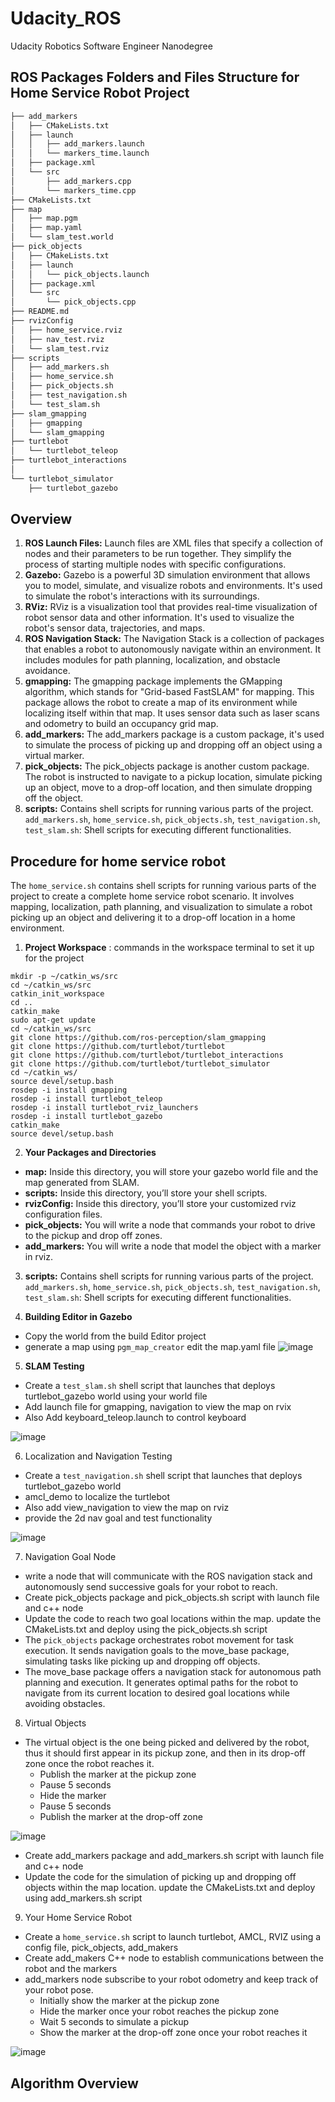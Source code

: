 # Udacity_ROS
Udacity Robotics Software Engineer Nanodegree


## ROS Packages Folders and Files Structure for Home Service Robot Project 
```sh
├── add_markers
│   ├── CMakeLists.txt
│   ├── launch
│   │   ├── add_markers.launch
│   │   └── markers_time.launch
│   ├── package.xml
│   └── src
│       ├── add_markers.cpp
│       └── markers_time.cpp
├── CMakeLists.txt
├── map
│   ├── map.pgm
│   ├── map.yaml
│   └── slam_test.world
├── pick_objects
│   ├── CMakeLists.txt
│   ├── launch
│   │   └── pick_objects.launch
│   ├── package.xml
│   └── src
│       └── pick_objects.cpp
├── README.md
├── rvizConfig
│   ├── home_service.rviz
│   ├── nav_test.rviz
│   └── slam_test.rviz
├── scripts
│   ├── add_markers.sh
│   ├── home_service.sh
│   ├── pick_objects.sh
│   ├── test_navigation.sh
│   └── test_slam.sh
├── slam_gmapping
│   ├── gmapping
│   └── slam_gmapping
├── turtlebot
│   └── turtlebot_teleop
├── turtlebot_interactions
│
└── turtlebot_simulator
    ├── turtlebot_gazebo

```
## Overview  

1. **ROS Launch Files:** Launch files are XML files that specify a collection of nodes and their parameters to be run together. They simplify the process of starting multiple nodes with specific configurations.
2. **Gazebo:** Gazebo is a powerful 3D simulation environment that allows you to model, simulate, and visualize robots and environments. It's used to simulate the robot's interactions with its surroundings.
3. **RViz:** RViz is a visualization tool that provides real-time visualization of robot sensor data and other information. It's used to visualize the robot's sensor data, trajectories, and maps.
4. **ROS Navigation Stack:** The Navigation Stack is a collection of packages that enables a robot to autonomously navigate within an environment. It includes modules for path planning, localization, and obstacle avoidance.
5. **gmapping:** The gmapping package implements the GMapping algorithm, which stands for "Grid-based FastSLAM" for mapping. This package allows the robot to create a map of its environment while localizing itself within that map. It uses sensor data such as laser scans and odometry to build an occupancy grid map.
6. **add_markers:** The add_markers package is a custom package, it's used to simulate the process of picking up and dropping off an object using a virtual marker.
7. **pick_objects:** The pick_objects package is another custom package. The robot is instructed to navigate to a pickup location, simulate picking up an object, move to a drop-off location, and then simulate dropping off the object.
8. **scripts:** Contains shell scripts for running various parts of the project. `add_markers.sh`, `home_service.sh`, `pick_objects.sh`, `test_navigation.sh`, `test_slam.sh`: Shell scripts for executing different functionalities.

## Procedure for home service robot 
The `home_service.sh` contains shell scripts for running various parts of the project to create a complete home service robot scenario. It involves mapping, localization, path planning, and visualization to simulate a robot picking up an object and delivering it to a drop-off location in a home environment.

1. **Project Workspace** : commands in the workspace terminal to set it up for the project

```
mkdir -p ~/catkin_ws/src
cd ~/catkin_ws/src
catkin_init_workspace
cd ..
catkin_make
sudo apt-get update
cd ~/catkin_ws/src
git clone https://github.com/ros-perception/slam_gmapping
git clone https://github.com/turtlebot/turtlebot
git clone https://github.com/turtlebot/turtlebot_interactions
git clone https://github.com/turtlebot/turtlebot_simulator
cd ~/catkin_ws/
source devel/setup.bash
rosdep -i install gmapping
rosdep -i install turtlebot_teleop
rosdep -i install turtlebot_rviz_launchers
rosdep -i install turtlebot_gazebo
catkin_make
source devel/setup.bash
```

2. **Your Packages and Directories**

* **map:** Inside this directory, you will store your gazebo world file and the map generated from SLAM.
* **scripts:** Inside this directory, you’ll store your shell scripts.
* **rvizConfig:** Inside this directory, you’ll store your customized rviz configuration files.
* **pick_objects:** You will write a node that commands your robot to drive to the pickup and drop off zones.
* **add_markers:** You will write a node that model the object with a marker in rviz.
  
3. **scripts:** Contains shell scripts for running various parts of the project. `add_markers.sh`, `home_service.sh`, `pick_objects.sh`, `test_navigation.sh`, `test_slam.sh`: Shell scripts for executing different functionalities.

4. **Building Editor in Gazebo**
* Copy the world from the build Editor project
* generate a map using `pgm_map_creator` edit the map.yaml file
![image](https://github.com/KishanBillava/Udacity_ROS/assets/84302215/d33121aa-3759-46b2-a9a4-6f9a4dc48480)


5. **SLAM Testing**
* Create a `test_slam.sh` shell script that launches that deploys turtlebot_gazebo world using your  world file
* Add launch file for gmapping, navigation to view the map on rvix
* Also Add keyboard_teleop.launch to control keyboard 

![image](https://github.com/KishanBillava/Udacity_ROS/assets/84302215/cac6b7bd-f06a-484b-94f8-bd7ad729812f)


6. Localization and Navigation Testing
* Create a `test_navigation.sh` shell script that launches that deploys turtlebot_gazebo world
* amcl_demo to localize the turtlebot
* Also add view_navigation to view the map on rviz
* provide the 2d nav goal and test  functionality

![image](https://github.com/KishanBillava/Udacity_ROS/assets/84302215/4b9e61ec-bc1e-4918-8f37-b1ba4d199816)


7. Navigation Goal Node
* write a node that will communicate with the ROS navigation stack and autonomously send successive goals for your robot to reach.
* Create pick_objects package  and pick_objects.sh script with launch file and c++ node
* Update the code to reach two goal locations within the map. update the CMakeLists.txt and deploy using the pick_objects.sh script 
* The `pick_objects` package orchestrates robot movement for task execution. It sends navigation goals to the move_base package, simulating tasks like picking up and dropping off objects.
* The move_base package offers a navigation stack for autonomous path planning and execution. It generates optimal paths for the robot to navigate from its current location to desired goal locations while avoiding obstacles.

8. Virtual Objects
* The virtual object is the one being picked and delivered by the robot, thus it should first appear in its pickup zone, and then in its drop-off zone once the robot reaches it.
  - Publish the marker at the pickup zone
  - Pause 5 seconds
  - Hide the marker
  - Pause 5 seconds
  - Publish the marker at the drop-off zone
 
![image](https://github.com/KishanBillava/Udacity_ROS/assets/84302215/135929a8-8484-4c74-aeb0-985f3c103d3e)

* Create add_markers package and add_markers.sh script with launch file and c++ node
* Update the code for the simulation of picking up and dropping off objects  within the map location. update the CMakeLists.txt and deploy using add_markers.sh script 

9. Your Home Service Robot
* Create a `home_service.sh` script to launch turtlebot, AMCL, RVIZ using a config file, pick_objects, add_makers
* Create add_makers C++ node to establish communications between the robot and the markers
* add_markers node subscribe to your robot odometry and keep track of your robot pose.
  - Initially show the marker at the pickup zone
  - Hide the marker once your robot reaches the pickup zone
  - Wait 5 seconds to simulate a pickup
  - Show the marker at the drop-off zone once your robot reaches it

![image](https://github.com/KishanBillava/Udacity_ROS/assets/84302215/1e860409-7fe8-40bd-a70f-80343b29da4a)


## Algorithm Overview  

